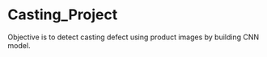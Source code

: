 # Casting_Project
Objective is to detect casting defect using product images by building CNN model.
